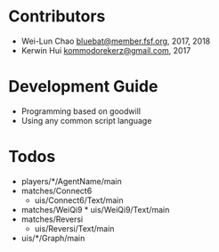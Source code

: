 Contributors
============
* Wei-Lun Chao <bluebat@member.fsf.org>, 2017, 2018
* Kerwin Hui <kommodorekerz@gmail.com>, 2017

Development Guide
=================
* Programming based on goodwill
* Using any common script language

Todos
=====
* players/*/AgentName/main
* matches/Connect6
	* uis/Connect6/Text/main
* matches/WeiQi9
        * uis/WeiQi9/Text/main
* matches/Reversi
	* uis/Reversi/Text/main
* uis/*/Graph/main

